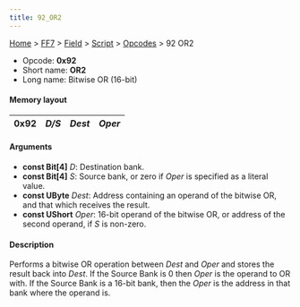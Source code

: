 ```yaml
---
title: 92_OR2
---
```


[Home](../../../../Main_Page.md) > [FF7](../../../../FF7.md) > [Field](../../../Field.md) > [Script](../../Script.md) > [Opcodes](../Opcodes.md) > 92 OR2

-   Opcode: **0x92**
-   Short name: **OR2**
-   Long name: Bitwise OR (16-bit)

#### Memory layout

| 0x92 | *D/S* | *Dest* | *Oper* |
|------|-------|--------|--------|

#### Arguments

-   **const Bit\[4\]** *D*: Destination bank.
-   **const Bit\[4\]** *S*: Source bank, or zero if *Oper* is specified as a literal value.
-   **const UByte** *Dest*: Address containing an operand of the bitwise OR, and that which receives the result.
-   **const UShort** *Oper*: 16-bit operand of the bitwise OR, or address of the second operand, if *S* is non-zero.

#### Description

Performs a bitwise OR operation between *Dest* and *Oper* and stores the result back into *Dest*. If the Source Bank is 0 then *Oper* is the operand to OR with. If the Source Bank is a 16-bit bank, then the *Oper* is the address in that bank where the operand is.
